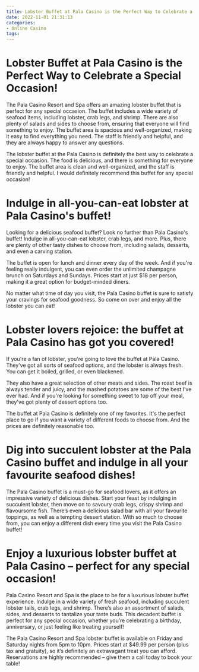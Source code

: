 ```yaml
---
title: Lobster Buffet at Pala Casino is the Perfect Way to Celebrate a Special Occasion!
date: 2022-11-01 21:31:13
categories:
- Online Casino
tags:
---
```



#  Lobster Buffet at Pala Casino is the Perfect Way to Celebrate a Special Occasion!

The Pala Casino Resort and Spa offers an amazing lobster buffet that is perfect for any special occasion. The buffet includes a wide variety of seafood items, including lobster, crab legs, and shrimp. There are also plenty of salads and sides to choose from, ensuring that everyone will find something to enjoy. The buffet area is spacious and well-organized, making it easy to find everything you need. The staff is friendly and helpful, and they are always happy to answer any questions.

The lobster buffet at the Pala Casino is definitely the best way to celebrate a special occasion. The food is delicious, and there is something for everyone to enjoy. The buffet area is clean and well-organized, and the staff is friendly and helpful. I would definitely recommend this buffet for any special occasion!

#  Indulge in all-you-can-eat lobster at Pala Casino's buffet!

Looking for a delicious seafood buffet? Look no further than Pala Casino's buffet! Indulge in all-you-can-eat lobster, crab legs, and more. Plus, there are plenty of other tasty dishes to choose from, including salads, desserts, and even a carving station.

The buffet is open for lunch and dinner every day of the week. And if you're feeling really indulgent, you can even order the unlimited champagne brunch on Saturdays and Sundays. Prices start at just $18 per person, making it a great option for budget-minded diners.

No matter what time of day you visit, the Pala Casino buffet is sure to satisfy your cravings for seafood goodness. So come on over and enjoy all the lobster you can eat!

#  Lobster lovers rejoice: the buffet at Pala Casino has got you covered!

If you're a fan of lobster, you're going to love the buffet at Pala Casino. They've got all sorts of seafood options, and the lobster is always fresh. You can get it boiled, grilled, or even blackened.

They also have a great selection of other meats and sides. The roast beef is always tender and juicy, and the mashed potatoes are some of the best I've ever had. And if you're looking for something sweet to top off your meal, they've got plenty of dessert options too.

The buffet at Pala Casino is definitely one of my favorites. It's the perfect place to go if you want a variety of different foods to choose from. And the prices are definitely reasonable too.

#  Dig into succulent lobster at the Pala Casino buffet and indulge in all your favourite seafood dishes!

The Pala Casino buffet is a must-go for seafood lovers, as it offers an impressive variety of delicious dishes. Start your feast by indulging in succulent lobster, then move on to savoury crab legs, crispy shrimp and flavoursome fish. There’s even a delicious salad bar with all your favourite toppings, as well as a tempting dessert station. With so much to choose from, you can enjoy a different dish every time you visit the Pala Casino buffet!

#  Enjoy a luxurious lobster buffet at Pala Casino – perfect for any special occasion!

Pala Casino Resort and Spa is the place to be for a luxurious lobster buffet experience. Indulge in a wide variety of fresh seafood, including succulent lobster tails, crab legs, and shrimp. There’s also an assortment of salads, sides, and desserts to tantalize your taste buds. This decadent buffet is perfect for any special occasion, whether you’re celebrating a birthday, anniversary, or just feeling like treating yourself!

The Pala Casino Resort and Spa lobster buffet is available on Friday and Saturday nights from 5pm to 10pm. Prices start at $49.99 per person (plus tax and gratuity), so it’s definitely an extravagant treat you can afford. Reservations are highly recommended – give them a call today to book your table!